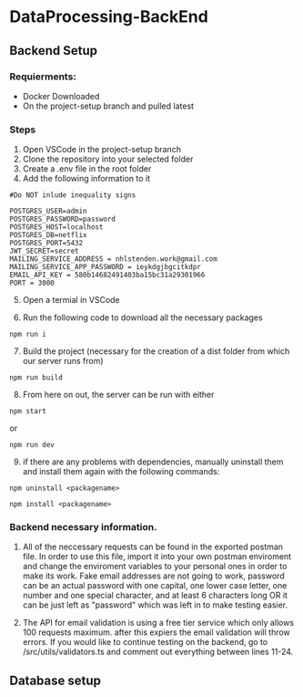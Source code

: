 # DataProcessing-BackEnd

## Backend Setup

### Requierments:

 - Docker Downloaded
 - On the project-setup branch and pulled latest
 
### Steps

1. Open VSCode in the project-setup branch
2. Clone the repository into your selected folder
3. Create a .env file in the root folder
4. Add the following information to it 

```
#Do NOT inlude inequality signs

POSTGRES_USER=admin
POSTGRES_PASSWORD=password
POSTGRES_HOST=localhost
POSTGRES_DB=netflix
POSTGRES_PORT=5432
JWT_SECRET=secret
MAILING_SERVICE_ADDRESS = nhlstenden.work@gmail.com
MAILING_SERVICE_APP_PASSWORD = ieykdgjbgcitkdpr
EMAIL_API_KEY = 580b14682491403ba15bc31a29301966
PORT = 3000
``` 
5. Open a termial in VSCode

6. Run the following code to download all the necessary packages

```
npm run i
```
7. Build the project (necessary for the creation of a dist folder from which our server runs from)
```
npm run build
```

8. From here on out, the server can be run with either
```
npm start
``` 

or 

```
npm run dev
```

9. if there are any problems with dependencies, manually uninstall them and install them again with the following commands:

```npm uninstall <packagename>```

```npm install <packagename>```

### Backend necessary information.

1. All of the neccessary requests can be found in the exported postman file. In order to use this file, import it into your own postman enviroment and change the enviroment variables to your personal ones in order to make its work. Fake email addresses are not going to work, password can be an actual password with one capital, one lower case letter, one number and one special character, and at least 6 characters long OR it can be just left as "password" which was left in to make testing easier.

2. The API for email validation is using a free tier service which only allows 100 requests maximum. after this expiers the email validation will throw errors. If you would like to continue testing on the backend, go to /src/utils/validators.ts and  comment out everything between lines 11-24. 

## Database setup